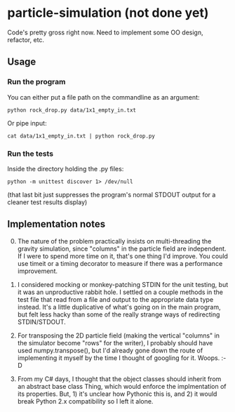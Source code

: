 # particle-simulation (not done yet)

Code's pretty gross right now. Need to implement some OO design, refactor, etc.

## Usage

### Run the program

You can either put a file path on the commandline as an argument:

    python rock_drop.py data/1x1_empty_in.txt 

Or pipe input:

    cat data/1x1_empty_in.txt | python rock_drop.py

### Run the tests

Inside the directory holding the .py files:

    python -m unittest discover 1> /dev/null

(that last bit just suppresses the program's normal STDOUT output for a cleaner
test results display)

## Implementation notes

0. The nature of the problem practically insists on multi-threading the gravity
   simulation, since "columns" in the particle field are independent. If I were
   to spend more time on it, that's one thing I'd improve. You could use timeit
   or a timing decorator to measure if there was a performance improvement.

1. I considered mocking or monkey-patching STDIN for the unit testing, but it
   was an unproductive rabbit hole. I settled on a couple methods in the test
   file that read from a file and output to the appropriate data type instead.
   It's a little duplicative of what's going on in the main program, but felt
   less hacky than some of the really strange ways of redirecting STDIN/STDOUT.

2. For transposing the 2D particle field (making the vertical "columns" in the
   simulator become "rows" for the writer), I probably should have used
   numpy.transpose(), but I'd already gone down the route of implementing it
   myself by the time I thought of googling for it. Woops. :-D

3. From my C# days, I thought that the object classes should inherit from an
   abstract base class Thing, which would enforce the implmentation of its
   properties. But, 1) it's unclear how Pythonic this is, and 2) it would break
   Python 2.x compatibility so I left it alone.
